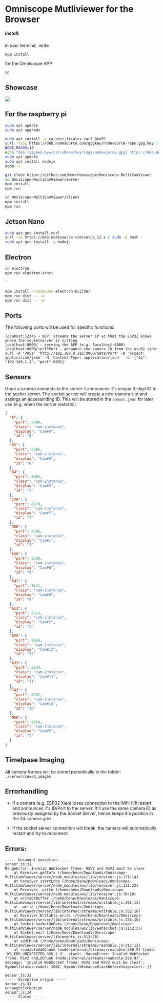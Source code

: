 # Omniscope Mutliviewer for the Browser

##### Install:
in your terminal, write 

```
npm install
```

for the Omniscope APP 

```
cd 

```

## Showcase

![](./IMAGES/REACTAPP.gif)

## For the raspberry pi

```bash
sudo apt update
sudo apt upgrade

sudo apt install -y ca-certificates curl GnuPG
curl -fsSL https://deb.nodesource.com/gpgkey/nodesource-repo.gpg.key | sudo gpg --dearmor -o /usr/share/keyrings/nodesource.gpg
NODE_MAJOR=18
echo "deb [signed-by=/usr/share/keyrings/nodesource.gpg] https://deb.nodesource.com/node_$NODE_MAJOR.x nodistro main" | sudo tee /etc/apt/sources.list.d/nodesource.list
sudo apt update
sudo apt install nodejs
node -v
```

```bash
git clone https://github.com/Matchboxscope/Omniscope-MultiCamViewer
cd Omniscope-MultiCamViewer/server
npm install
npm run
```

```bash
cd Omniscope-MultiCamViewer/client
npm install
npm run
```
## Jetson Nano

```bash
sudo apt-get install curl
curl -sL https://deb.nodesource.com/setup_12.x | sudo -E bash -
sudo apt-get install -y nodejs
```

## Electron

```bash
cd electron
npm run electron-start
````
``
```bash
npm install --save-dev electron-builder
npm run dist -- -w
npm run dist -- -m
```


## Ports

The following ports will be used for specific functions: 

```
locahost:12345 - UDP: streams the server IP so that the ESP32 knows where the socketserver is sitting
localhost:8000/ - serving the APP (e.g. localhost:8000) 
localhost:8000/setIPPort - announce the camera ID from the esp32 side: curl -X 'POST' 'http://192.168.0.116:8000/setIPPort' -H 'accept: application/json' -H 'Content-Type: application/json'  -d '{"ip": "192.168.1.1", "port":8001}'
```


## Sensors 

Once a camera connects to the server it announces it's unique 3-digit ID to the socket server. The socket server will create a new camera slot and assings an accessinding ID. This will be stored in the `sensor.json` for later use (e.g. when the server restarts):

```json
{
  "6": {
    "port": 8006,
    "class": "cam-instance",
    "display": "Cam#4",
    "id": "4"
  },
  "65": {
    "port": 8065,
    "class": "cam-instance",
    "display": "Cam#6",
    "id": "6"
  },
  "84": {
    "port": 8084,
    "class": "cam-instance",
    "display": "Cam#3",
    "id": "3"
  },
  "379": {
    "port": 8379,
    "class": "cam-instance",
    "display": "Cam#7",
    "id": "7"
  },
  "386": {
    "port": 8386,
    "class": "cam-instance",
    "display": "Cam#1",
    "id": "1"
  },
  "530": {
    "port": 8530,
    "class": "cam-instance",
    "display": "Cam#8",
    "id": "8"
  },
  "541": {
    "port": 8541,
    "class": "cam-instance",
    "display": "Cam#9",
    "id": "9"
  },
  "613": {
    "port": 8613,
    "class": "cam-instance",
    "display": "Cam#2",
    "id": "2"
  },
  "626": {
    "port": 8626,
    "class": "cam-instance",
    "display": "Cam#12",
    "id": "12"
  },
  "633": {
    "port": 8633,
    "class": "cam-instance",
    "display": "Cam#11",
    "id": "11"
  },
  "742": {
    "port": 8742,
    "class": "cam-instance",
    "display": "Cam#10",
    "id": "10"
  },
  "950": {
    "port": 8950,
    "class": "cam-instance",
    "display": "Cam#5",
    "id": "5"
  }
}
```

## Timelpase Imaging

All camera frames will be stored periodically in the folder: `./server/saved_images`


## Errorhandling

- If a camera (e.g. ESP32 Xiao) loses connection to the Wifi: It'll restart and announces it's ID/Port to the server. It'll use the same camera ID as previously assigned by the Socket Server, hence keeps it's position in the 24 camera grid

- if the socket server connection will break, the camera will automatically restart and try to reconnect 



## Errors:

```
----- Uncaught exception -----
sensor.js:31
RangeError: Invalid WebSocket frame: RSV2 and RSV3 must be clear
    at Receiver.getInfo (/home/bene/Downloads/Omniscope-MultiCamViewer/server/node_modules/ws/lib/receiver.js:171:14)
    at Receiver.startLoop (/home/bene/Downloads/Omniscope-MultiCamViewer/server/node_modules/ws/lib/receiver.js:131:22)
    at Receiver._write (/home/bene/Downloads/Omniscope-MultiCamViewer/server/node_modules/ws/lib/receiver.js:78:10)
    at writeOrBuffer (/home/bene/Downloads/Omniscope-MultiCamViewer/server/lib/internal/streams/writable.js:391:12)
    at _write (/home/bene/Downloads/Omniscope-MultiCamViewer/server/lib/internal/streams/writable.js:332:10)
    at Receiver.Writable.write (/home/bene/Downloads/Omniscope-MultiCamViewer/server/lib/internal/streams/writable.js:336:10)
    at Socket.socketOnData (/home/bene/Downloads/Omniscope-MultiCamViewer/server/node_modules/ws/lib/websocket.js:1162:35)
    at Socket.emit (/home/bene/Downloads/Omniscope-MultiCamViewer/server/lib/events.js:513:28)
    at addChunk (/home/bene/Downloads/Omniscope-MultiCamViewer/server/lib/internal/streams/readable.js:315:12)
    at readableAddChunk (node:internal/streams/readable:289:9) {code: 'WS_ERR_UNEXPECTED_RSV_2_3', stack: 'RangeError: Invalid WebSocket frame: RSV2 and…dChunk (node:internal/streams/readable:289:9)', message: 'Invalid WebSocket frame: RSV2 and RSV3 must be clear', Symbol(status-code): 1002, Symbol(kEnhanceStackBeforeInspector): ƒ}

sensor.js:32
----- Exception origin -----
sensor.js:33
uncaughtException
sensor.js:34
----- Status -----
```
